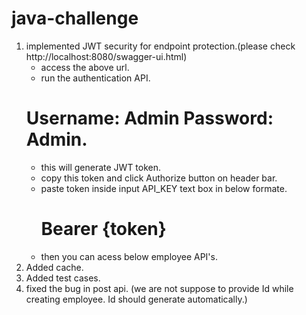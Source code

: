 # java-challenge
1. implemented JWT security for endpoint protection.(please check http://localhost:8080/swagger-ui.html)
   - access the above url.
   - run the authentication API.
    # Username: Admin Password: Admin.
   - this will generate JWT token.
   - copy this token and click Authorize button on header bar.
   - paste token inside input API_KEY text box in below formate.
     # Bearer {token}
   - then you can acess below employee API's.  
2. Added cache.
3. Added test cases.
4. fixed the bug in post api. (we are not suppose to provide Id while creating employee. Id should generate automatically.)
